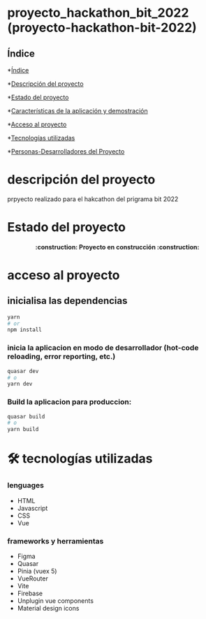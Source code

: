 # proyecto_hackathon_bit_2022 (proyecto-hackathon-bit-2022)

## Índice


*[Índice](#índice)

*[Descripción del proyecto](#descripción-del-proyecto)

*[Estado del proyecto](#Estado-del-proyecto)

*[Características de la aplicación y demostración](#Características-de-la-aplicación-y-demostración)

*[Acceso al proyecto](#acceso-al-proyecto)

*[Tecnologías utilizadas](#tecnologías-utilizadas)

*[Personas-Desarrolladores del Proyecto](#personas-desarrolladores)


# descripción del proyecto

prpyecto realizado para el hakcathon del prigrama bit 2022


# Estado del proyecto

<h4 align="center">
:construction: Proyecto en construcción :construction:
</h4>

# acceso al proyecto

## inicialisa las dependencias
```bash
yarn
# or
npm install
```

### inicia la aplicacion en modo de desarrollador (hot-code reloading, error reporting, etc.)
```bash
quasar dev
# o
yarn dev
```


### Build la aplicacion para produccion:
```bash
quasar build
# o
yarn build
```
# 🛠️ tecnologías utilizadas

### lenguages
<ul>
  <li>HTML</li>
  <li>Javascript</li>
  <li>CSS</li>
  <li>Vue</li>
</ul>

### frameworks y herramientas
<ul>
  <li>Figma</li>
  <li>Quasar</li>
  <li>Pinia (vuex 5)</li>
  <li>VueRouter</li>
  <li>Vite</li>
  <li>Firebase</li>
  <li>Unplugin vue components</li>
  <li>Material design icons </li>

</ul>
